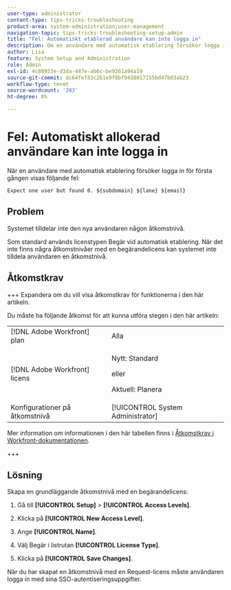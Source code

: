 ```yaml
---
user-type: administrator
content-type: tips-tricks-troubleshooting
product-area: system-administration;user-management
navigation-topic: tips-tricks-troubleshooting-setup-admin
title: "Fel: Automatiskt etablerad användare kan inte logga in"
description: Om en användare med automatisk etablering försöker logga in för första gången och får ett felmeddelande om att systemet inte tilldelar dem en åtkomstnivå, kan det bero på att systemet saknar åtkomstnivåer som är kopplade till begärandelicensen.
author: Lisa
feature: System Setup and Administration
role: Admin
exl-id: 4c88933e-d3da-447e-ab6c-be9261a94a19
source-git-commit: dc64fef83c2b1e9f8bf9438017155bd47b83ab23
workflow-type: tm+mt
source-wordcount: '203'
ht-degree: 0%

---
```


# Fel: Automatiskt allokerad användare kan inte logga in

När en användare med automatisk etablering försöker logga in för första gången visas följande fel:

`Expect one user but found 0. ${subdomain} ${lane} ${email}`

## Problem

Systemet tilldelar inte den nya användaren någon åtkomstnivå.

Som standard används licenstypen Begär vid automatisk etablering. När det inte finns några åtkomstnivåer med en begärandelicens kan systemet inte tilldela användaren en åtkomstnivå.

## Åtkomstkrav

+++ Expandera om du vill visa åtkomstkrav för funktionerna i den här artikeln.

Du måste ha följande åtkomst för att kunna utföra stegen i den här artikeln:

<table style="table-layout:auto"> 
 <col> 
 <col> 
 <tbody> 
  <tr> 
   <td role="rowheader">[!DNL Adobe Workfront] plan</td> 
   <td>Alla</td> 
  </tr> 
  <tr> 
   <td role="rowheader">[!DNL Adobe Workfront] licens</td> 
   <td>
   <p>Nytt: Standard</p>
   <p>eller</p>
   <p>Aktuell: Planera</p></td> 
  </tr> 
  <tr> 
   <td role="rowheader">Konfigurationer på åtkomstnivå</td> 
   <td>[!UICONTROL System Administrator]</td>  
  </tr> 
 </tbody> 
</table>

Mer information om informationen i den här tabellen finns i [Åtkomstkrav i Workfront-dokumentationen](/help/quicksilver/administration-and-setup/add-users/access-levels-and-object-permissions/access-level-requirements-in-documentation.md).

+++

## Lösning

Skapa en grundläggande åtkomstnivå med en begärandelicens:

1. Gå till **[!UICONTROL Setup]** > **[!UICONTROL Access Levels]**.

1. Klicka på **[!UICONTROL New Access Level]**.
1. Ange **[!UICONTROL Name]**.
1. Välj Begär i listrutan **[!UICONTROL License Type]**.
1. Klicka på **[!UICONTROL Save Changes]**.

När du har skapat en åtkomstnivå med en Request-licens måste användaren logga in med sina SSO-autentiseringsuppgifter.


